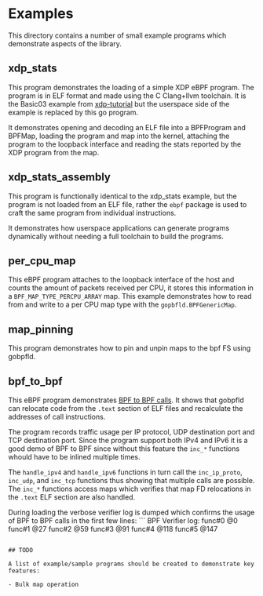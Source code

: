 # Examples

This directory contains a number of small example programs which demonstrate aspects of the library.

## xdp_stats

This program demonstrates the loading of a simple XDP eBPF program. The program is in ELF format and made using the C Clang+llvm toolchain. It is the Basic03 example from [xdp-tutorial](https://github.com/xdp-project/xdp-tutorial/tree/master/basic03-map-counter) but the userspace side of the example is replaced by this go program.

It demonstrates opening and decoding an ELF file into a BPFProgram and BPFMap, loading the program and map into the kernel, attaching the program to the loopback interface and reading the stats reported by the XDP program from the map.

## xdp_stats_assembly

This program is functionally identical to the xdp_stats example, but the program is not loaded from an ELF file, rather the `ebpf` package is used to craft the same program from individual instructions.

It demonstrates how userspace applications can generate programs dynamically without needing a full toolchain to build the programs.

## per_cpu_map

This eBPF program attaches to the loopback interface of the host and counts the amount of packets received per CPU, it stores this information in a `BPF_MAP_TYPE_PERCPU_ARRAY` map. This example demonstrates how to read from and write to a per CPU map type with the `gopbfld.BPFGenericMap`.

## map_pinning

This program demonstrates how to pin and unpin maps to the bpf FS using gobpfld.

## bpf_to_bpf

This eBPF program demonstrates [BPF to BPF calls](https://docs.cilium.io/en/stable/bpf/#bpf-to-bpf-calls). It shows that gobpfld can relocate code from the `.text` section of ELF files and recalculate the addresses of call instructions.

The program records traffic usage per IP protocol, UDP destination port and TCP destination port. Since the program support both IPv4 and IPv6 it is a good demo of BPF to BPF since without this feature the `inc_*` functions whould have to be inlined multiple times.

The `handle_ipv4` and `handle_ipv6` functions in turn call the `inc_ip_proto`, `inc_udp`, and `inc_tcp` functions thus showing that multiple calls are possible. The `inc_*` functions access maps which verifies that map FD relocations in the `.text` ELF section are also handled.

During loading the verbose verifier log is dumped which confirms the usage of BPF to BPF calls in the first few lines: ```
BPF Verifier log:
func#0 @0
func#1 @27
func#2 @59
func#3 @91
func#4 @118
func#5 @147
```

## TODO

A list of example/sample programs should be created to demonstrate key features:

- Bulk map operation
